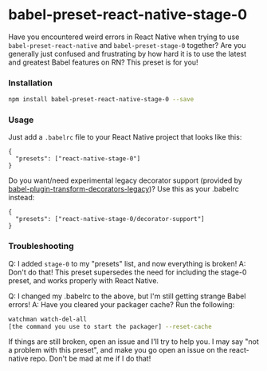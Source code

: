 # babel-preset-react-native-stage-0

Have you encountered weird errors in React Native when trying to use `babel-preset-react-native` and `babel-preset-stage-0` together? Are you generally just confused and frustrating by how hard it is to use the latest and greatest Babel features on RN? This preset is for you!

### Installation

```bash
npm install babel-preset-react-native-stage-0 --save
```

### Usage

Just add a `.babelrc` file to your React Native project that looks like this:

```json5
{
  "presets": ["react-native-stage-0"]
}
```

Do you want/need experimental legacy decorator support (provided by [babel-plugin-transform-decorators-legacy](https://github.com/loganfsmyth/babel-plugin-transform-decorators-legacy))? Use this as your .babelrc instead:

```json5
{
  "presets": ["react-native-stage-0/decorator-support"]
}
```

### Troubleshooting

Q: I added `stage-0` to my "presets" list, and now everything is broken!
A: Don't do that! This preset supersedes the need for including the stage-0 preset, and works properly with React Native.

Q: I changed my .babelrc to the above, but I'm still getting strange Babel errors!
A: Have you cleared your packager cache? Run the following:

```bash
watchman watch-del-all
[the command you use to start the packager] --reset-cache
```

If things are still broken, open an issue and I'll try to help you. I may say "not a problem with this preset", and make you go open an issue on the react-native repo. Don't be mad at me if I do that!

